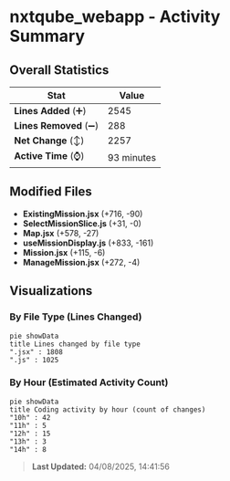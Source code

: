 # nxtqube_webapp - Activity Summary 

## Overall Statistics

| Stat                   | Value                                                             |
| ---------------------- | ----------------------------------------------------------------- |
| **Lines Added** (➕)   | 2545                                          |
| **Lines Removed** (➖) | 288                                        |
| **Net Change** (↕)    | 2257                |
| **Active Time** (⌚)   | 93 minutes |


## Modified Files
- **ExistingMission.jsx** (+716, -90)
- **SelectMissionSlice.js** (+31, -0)
- **Map.jsx** (+578, -27)
- **useMissionDisplay.js** (+833, -161)
- **Mission.jsx** (+115, -6)
- **ManageMission.jsx** (+272, -4)

## Visualizations

### By File Type (Lines Changed)

```mermaid
pie showData
title Lines changed by file type
".jsx" : 1808
".js" : 1025
```

### By Hour (Estimated Activity Count)

```mermaid
pie showData
title Coding activity by hour (count of changes)
"10h" : 42
"11h" : 5
"12h" : 15
"13h" : 3
"14h" : 8
```


> **Last Updated:** 04/08/2025, 14:41:56